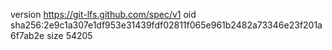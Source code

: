 version https://git-lfs.github.com/spec/v1
oid sha256:2e9c1a307e1df953e31439fdf02811f065e961b2482a73346e23f201a6f7ab2e
size 54205
